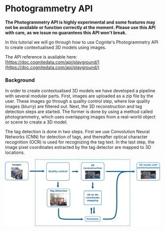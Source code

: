 # Photogrammetry API

<div class="alert alert-block alert-warning">

<b>
The Photogrammetry API is highly experimental and some features may not be available or function correctly at the moment. Please use this API with care, as we issue no guarantees this API won't break.
</b> 
</div>

In this tutorial we will go through how to use Cognite's Photogrammetry API to create contextualised 3D models using images.

The API reference is available here: [https://doc.cognitedata.com/api/playground/](https://doc.cognitedata.com/api/playground/)


### Background

In order to create contextualised 3D models we have developed a pipeline with several modular parts. First, images are uploaded as a zip file by the user. These images go through a quality control step, where low quality images (blurry) are filtered out. Next, the 3D reconstruction and tag detection steps are started. The former is done by using a method called photogrammetry, which uses overlapping images from a real-world object or scene to create a 3D model.

The tag detection is done in two steps. First we use Convolution Neural Networks (CNN) for detection of tags, and thereafter optical character recognition (OCR) is used for recognizing the tag text. In the last step, the image pixel coordinates extracted by the tag detector are mapped to 3D locations.


<img src="images/pipeline.png" width="600" align="center">